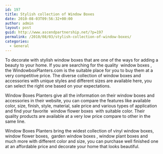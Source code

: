 ```yaml
---
id: 197
title: Stylish collection of Window Boxes
date: 2010-08-03T09:56:32+00:00
author: admin
layout: post
guid: http://www.ascendpartnership.net/?p=197
permalink: /2010/08/03/stylish-collection-of-window-boxes/
categories:
  - General
---
```

To decorate with stylish window boxes that are one of the ways for adding a beauty to your home. If you are searching for the quality &nbsp;window boxes&nbsp;, the WindowboxPlanters.com is the suitable place for you to buy them at a very competitive price. The diverse collection of window boxes and accessories with unique styles and different sizes are available here, you can select the right one based on your expectations.

Window Boxes Planters give all the information on their window boxes and accessories in their website, you can compare the features like available color, size, finish, style, material, sale price and various types of application and find your favorite &nbsp;window flower boxes&nbsp; with suitable color. Their quality products are available at a very low price compare to other in the same line.

Window Boxes Planters bring the widest collection of vinyl window boxes, window flower boxes, &nbsp;garden window boxes&nbsp;, window plant boxes and much more with different color and size, you can purchase well finished one at an affordable price and decorate your home that looks beautiful.